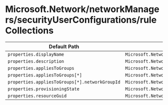 # Microsoft.Network/networkManagers/securityUserConfigurations/ruleCollections

| Default Path | Alias |
|---|---|
| `properties.displayName` | `Microsoft.Network/networkManagers/securityUserConfigurations/ruleCollections/displayName` |
| `properties.description` | `Microsoft.Network/networkManagers/securityUserConfigurations/ruleCollections/description` |
| `properties.appliesToGroups` | `Microsoft.Network/networkManagers/securityUserConfigurations/ruleCollections/appliesToGroups` |
| `properties.appliesToGroups[*]` | `Microsoft.Network/networkManagers/securityUserConfigurations/ruleCollections/appliesToGroups[*]` |
| `properties.appliesToGroups[*].networkGroupId` | `Microsoft.Network/networkManagers/securityUserConfigurations/ruleCollections/appliesToGroups[*].networkGroupId` |
| `properties.provisioningState` | `Microsoft.Network/networkManagers/securityUserConfigurations/ruleCollections/provisioningState` |
| `properties.resourceGuid` | `Microsoft.Network/networkManagers/securityUserConfigurations/ruleCollections/resourceGuid` |


